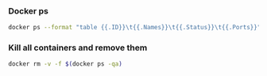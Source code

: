 ### Docker ps 
``` sh
docker ps --format "table {{.ID}}\t{{.Names}}\t{{.Status}}\t{{.Ports}}"
```
### Kill all containers and remove them
```sh
docker rm -v -f $(docker ps -qa)
```